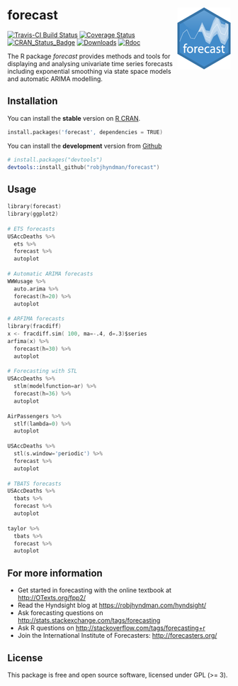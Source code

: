 forecast <img src="man/figures/logo.png" align="right" />
======================

[![Travis-CI Build Status](https://travis-ci.org/robjhyndman/forecast.svg?branch=master)](https://travis-ci.org/robjhyndman/forecast)
[![Coverage Status](https://coveralls.io/repos/robjhyndman/forecast/badge.svg?branch=master&service=github)](https://coveralls.io/r/robjhyndman/forecast?branch=master)
[![CRAN_Status_Badge](http://www.r-pkg.org/badges/version/forecast)](https://cran.r-project.org/package=forecast)
[![Downloads](http://cranlogs.r-pkg.org/badges/forecast)](https://cran.r-project.org/package=forecast)
[![Rdoc](http://www.rdocumentation.org/badges/version/forecast)](http://www.rdocumentation.org/packages/forecast)

The R package *forecast* provides methods and tools for displaying and analysing univariate time series forecasts including exponential smoothing via state space models and automatic ARIMA modelling.

## Installation
You can install the **stable** version on
[R CRAN](https://cran.r-project.org/package=forecast).

```s
install.packages('forecast', dependencies = TRUE)
```

You can install the **development** version from
[Github](https://github.com/robjhyndman/forecast)

```s
# install.packages("devtools")
devtools::install_github("robjhyndman/forecast")
```

## Usage

```s
library(forecast)
library(ggplot2)

# ETS forecasts
USAccDeaths %>%
  ets %>%
  forecast %>%
  autoplot

# Automatic ARIMA forecasts
WWWusage %>%
  auto.arima %>%
  forecast(h=20) %>%
  autoplot

# ARFIMA forecasts
library(fracdiff)
x <- fracdiff.sim( 100, ma=-.4, d=.3)$series
arfima(x) %>%
  forecast(h=30) %>%
  autoplot

# Forecasting with STL
USAccDeaths %>%
  stlm(modelfunction=ar) %>%
  forecast(h=36) %>%
  autoplot

AirPassengers %>%
  stlf(lambda=0) %>%
  autoplot

USAccDeaths %>%
  stl(s.window='periodic') %>%
  forecast %>%
  autoplot

# TBATS forecasts
USAccDeaths %>%
  tbats %>%
  forecast %>%
  autoplot

taylor %>%
  tbats %>%
  forecast %>%
  autoplot
```

## For more information

  * Get started in forecasting with the online textbook at http://OTexts.org/fpp2/
  * Read the Hyndsight blog at https://robjhyndman.com/hyndsight/
  * Ask forecasting questions on http://stats.stackexchange.com/tags/forecasting
  * Ask R questions on http://stackoverflow.com/tags/forecasting+r
  * Join the International Institute of Forecasters: http://forecasters.org/

## License

This package is free and open source software, licensed under GPL (>= 3).
